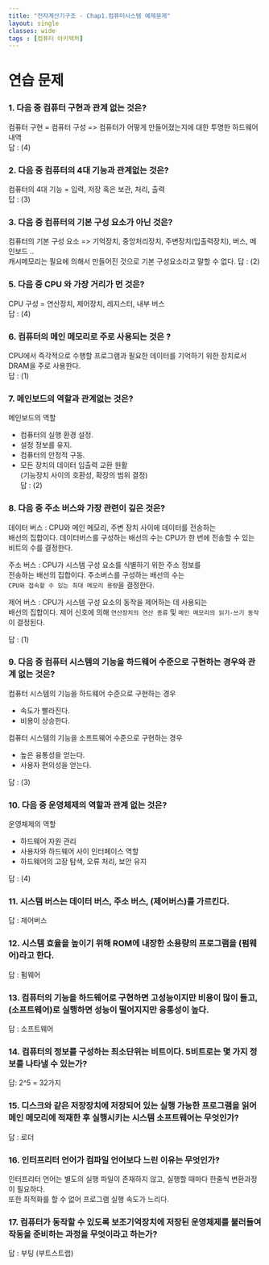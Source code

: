 ```yaml
---
title: "전자계산기구조 - Chap1.컴퓨터시스템 예제문제"
layout: single
classes: wide
tags : [컴퓨터 아키텍처]
---
```

  
# 연습 문제  
  
### 1. 다음 중 컴퓨터 구현과 관계 없는 것은?  
컴퓨터 구현 = 컴퓨터 구성 => 컴퓨터가 어떻게 만들어졌는지에 대한 투명한 하드웨어 내역  
답 : (4)  
  
### 2. 다음 중 컴퓨터의 4대 기능과 관계없는 것은?  
컴퓨터의 4대 기능 = 입력, 저장 혹은 보관, 처리, 출력  
답 : (3)  
  
### 3. 다음 중 컴퓨터의 기본 구성 요소가 아닌 것은?  
컴퓨터의 기본 구성 요소 => 기억장치, 중앙처리장치, 주변장치(입출력장치), 버스, 메인보드 ..  
캐시메모리는 필요에 의해서 만들어진 것으로 기본 구성요소라고 말할 수 없다.
답 : (2)

### 5. 다음 중 CPU 와 가장 거리가 먼 것은?  
CPU 구성 = 연산장치, 제어장치, 레지스터, 내부 버스  
답 : (4)  
  
### 6. 컴퓨터의 메인 메모리로 주로 사용되는 것은 ?  
CPU에서 즉각적으로 수행할 프로그램과 필요한 데이터를 기억하기 위한 장치로서  
DRAM을 주로 사용한다.  
답 : (1)  
  
### 7. 메인보드의 역할과 관계없는 것은?  
메인보드의 역할  
- 컴퓨터의 실행 환경 설정.  
- 설정 정보를 유지.  
- 컴퓨터의 안정적 구동.  
- 모든 장치의 데이터 입출력 교환 원활  
(기능장치 사이의 호환성, 확장의 범위 결정)  
답 : (2)  
  
### 8. 다음 중 주소 버스와 가장 관련이 깊은 것은?   
데이터 버스 : CPU와 메인 메모리, 주변 장치 사이에 데이터를 전송하는  
배선의 집합이다. 데이터버스를 구성하는 배선의 수는 CPU가 한 번에 전송할 수 있는  
비트의 수를 결정한다.  
  
주소 버스 : CPU가 시스템 구성 요소를 식별하기 위한 주소 정보를  
전송하는 배선의 집합이다. 주소버스를 구성하는 배선의 수는  
`CPU와 접속할 수 있는 최대 메모리 용량`을 결정한다.  
  
제어 버스 : CPU가 시스템 구성 요소의 동작을 제어하는 데 사용되는  
배선의 집합이다. 제어 신호에 의해 `연산장치의 연산 종류` 및 `메인 메모리의 읽기-쓰기 동작`이 결정된다.  
  
답 : (1)  
  
### 9. 다음 중 컴퓨터 시스템의 기능을 하드웨어 수준으로 구현하는 경우와 관계 없는 것은?  
컴퓨터 시스템의 기능을 하드웨어 수준으로 구현하는 경우  
- 속도가 빨라진다.  
- 비용이 상승한다.  
  
컴퓨터 시스템의 기능을 소프트웨어 수준으로 구현하는 경우   
- 높은 융통성을 얻는다.  
- 사용자 편의성을 얻는다.  
  
답 : (3)  
  
### 10. 다음 중 운영체제의 역할과 관계 없는 것은?  
운영체제의 역할  
- 하드웨어 자원 관리  
- 사용자와 하드웨어 사이 인터페이스 역할  
- 하드웨어의 고장 탐색, 오류 처리, 보안 유지  
  
답 : (4)  
  
### 11. 시스템 버스는 데이터 버스, 주소 버스, (제어버스)를 가르킨다.  
답 : 제어버스  
### 12. 시스템 효율을 높이기 위해 ROM에 내장한 소용량의 프로그램을 (펌웨어)라고 한다.  
답 : 펌웨어  
  
### 13. 컴퓨터의 기능을 하드웨어로 구현하면 고성능이지만 비용이 많이 들고, (소프트웨어)로 실행하면 성능이 떨어지지만 융통성이 높다.  
답 : 소프트웨어  
  
### 14. 컴퓨터의 정보를 구성하는 최소단위는 비트이다. 5비트로는 몇 가지 정보를 나타낼 수 있는가?  
답: 2^5 = 32가지  
  
### 15. 디스크와 같은 저장장치에 저장되어 있는 실행 가능한 프로그램을 읽어 메인 메모리에 적재한 후 실행시키는 시스템 소프트웨어는 무엇인가?  
답 : 로더  
  
### 16. 인터프리터 언어가 컴파일 언어보다 느린 이유는 무엇인가?  
인터프리터 언어는 별도의 실행 파일이 존재하지 않고, 실행할 때마다 한줄씩 변환과정이 필요하다.  
또한 최적화를 할 수 없어 프로그램 실행 속도가 느리다.  
  
### 17. 컴퓨터가 동작할 수 있도록 보조기억장치에 저장된 운영체제를 불러들여 작동을 준비하는 과정을 무엇이라고 하는가?  
답 : 부팅 (부트스트랩)  